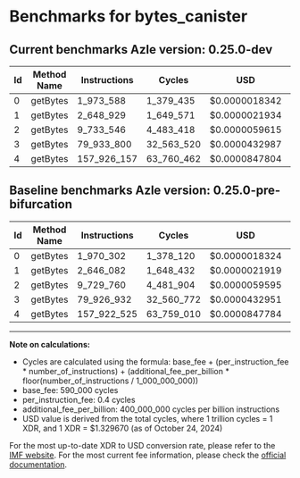# Benchmarks for bytes_canister

## Current benchmarks Azle version: 0.25.0-dev

| Id  | Method Name | Instructions | Cycles     | USD           | USD/Million Calls | Change                          |
| --- | ----------- | ------------ | ---------- | ------------- | ----------------- | ------------------------------- |
| 0   | getBytes    | 1_973_588    | 1_379_435  | $0.0000018342 | $1.83             | <font color="red">+3_286</font> |
| 1   | getBytes    | 2_648_929    | 1_649_571  | $0.0000021934 | $2.19             | <font color="red">+2_847</font> |
| 2   | getBytes    | 9_733_546    | 4_483_418  | $0.0000059615 | $5.96             | <font color="red">+3_786</font> |
| 3   | getBytes    | 79_933_800   | 32_563_520 | $0.0000432987 | $43.29            | <font color="red">+6_868</font> |
| 4   | getBytes    | 157_926_157  | 63_760_462 | $0.0000847804 | $84.78            | <font color="red">+3_632</font> |

## Baseline benchmarks Azle version: 0.25.0-pre-bifurcation

| Id  | Method Name | Instructions | Cycles     | USD           | USD/Million Calls |
| --- | ----------- | ------------ | ---------- | ------------- | ----------------- |
| 0   | getBytes    | 1_970_302    | 1_378_120  | $0.0000018324 | $1.83             |
| 1   | getBytes    | 2_646_082    | 1_648_432  | $0.0000021919 | $2.19             |
| 2   | getBytes    | 9_729_760    | 4_481_904  | $0.0000059595 | $5.95             |
| 3   | getBytes    | 79_926_932   | 32_560_772 | $0.0000432951 | $43.29            |
| 4   | getBytes    | 157_922_525  | 63_759_010 | $0.0000847784 | $84.77            |

---

**Note on calculations:**

-   Cycles are calculated using the formula: base_fee + (per_instruction_fee \* number_of_instructions) + (additional_fee_per_billion \* floor(number_of_instructions / 1_000_000_000))
-   base_fee: 590_000 cycles
-   per_instruction_fee: 0.4 cycles
-   additional_fee_per_billion: 400_000_000 cycles per billion instructions
-   USD value is derived from the total cycles, where 1 trillion cycles = 1 XDR, and 1 XDR = $1.329670 (as of October 24, 2024)

For the most up-to-date XDR to USD conversion rate, please refer to the [IMF website](https://www.imf.org/external/np/fin/data/rms_sdrv.aspx).
For the most current fee information, please check the [official documentation](https://internetcomputer.org/docs/current/developer-docs/gas-cost#execution).

